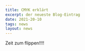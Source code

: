 ```yaml
---
title: CMYK erklärt
excerpt: der neueste Blog-Eintrag
date: 2021-20-10
tags: news
layout: news
---
```


Zeit zum flippen!!!!
